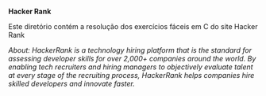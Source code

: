 **Hacker Rank**

Este diretório contém a resolução dos exercícios fáceis em C do site Hacker Rank

*About: HackerRank is a technology hiring platform that is the standard for assessing developer skills for over 2,000+ companies around the world. By enabling tech recruiters and hiring managers to objectively evaluate talent at every stage of the recruiting process, HackerRank helps companies hire skilled developers and innovate faster.*
